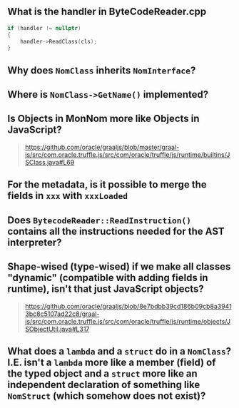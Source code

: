 ## What is the handler in ByteCodeReader.cpp

```cpp
if (handler != nullptr)
{
    handler->ReadClass(cls);
}
```

## Why does `NomClass` inherits `NomInterface`?

## Where is `NomClass->GetName()` implemented?

## Is Objects in MonNom more like Objects in JavaScript?
> https://github.com/oracle/graaljs/blob/master/graal-js/src/com.oracle.truffle.js/src/com/oracle/truffle/js/runtime/builtins/JSClass.java#L69


## For the metadata, is it possible to merge the fields in `xxx` with `xxxLoaded`

## Does `BytecodeReader::ReadInstruction()` contains all the instructions needed for the AST interpreter?

## Shape-wised (type-wised) if we make all classes "dynamic" (compatible with adding fields in runtime), isn't that just JavaScript objects?
> https://github.com/oracle/graaljs/blob/8e7bdbb39cd186b09cb8a39413bc8c5107ad22c8/graal-js/src/com.oracle.truffle.js/src/com/oracle/truffle/js/runtime/objects/JSObjectUtil.java#L317


## What does a `lambda` and a `struct` do in a `NomClass`? I.E. isn't a `lambda` more like a member (field) of the typed object and a `struct` more like an independent declaration of something like `NomStruct` (which somehow does not exist)? 